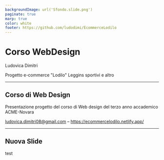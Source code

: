 ```yaml
---
backgroundImage: url('Sfondo.slide.png')
paginate: true
marp: true
color: white
footer: https://github.com/ludodimi/EcommerceLodilo
---
```


# Corso WebDesign
Ludovica Dimitri

Progetto e-commerce "Lodilo" 
Leggins sportivi e altro



<!-- _paginate: true -->
<!-- _footer: "" -->
<!-- style: "
img[alt~='center'] {
  display: block;
  margin: 0 auto;
}
" -->

---

## Corso di Web Design

Presentazione progetto del corso di Web design del terzo anno accademico
ACME-Novara

ludovica.dimitri08@gmail.com – <https://ecommercelodilo.netlify.app/>

---

## Nuova Slide

test
